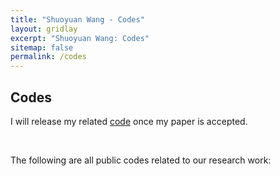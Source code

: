 ```yaml
---
title: "Shuoyuan Wang - Codes"
layout: gridlay
excerpt: "Shuoyuan Wang: Codes"
sitemap: false
permalink: /codes
---
```


## Codes
<p>I will release my related <a href="https://github.com/Claydon-Wang">code</a> once my paper is accepted.</p><br>
<p>The following are all public codes related to our research work:</p>



<p>&nbsp;</p>
